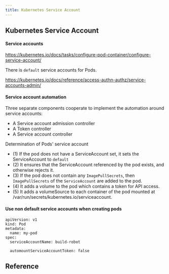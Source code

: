 ```yaml
---
title: Kubernetes Service Account
---
```


## Kubernetes Service Account

#### Service accounts
https://kubernetes.io/docs/tasks/configure-pod-container/configure-service-account/

There is `default` service accounts for Pods.

https://kubernetes.io/docs/reference/access-authn-authz/service-accounts-admin/

#### Service account automation

Three separate components cooperate to implement the automation around service accounts:

* A Service account admission controller
* A Token controller
* A Service account controller

Determination of Pods' service account 

* (1) If the pod does not have a ServiceAccount set, it sets the ServiceAccount to `default`
* (2) It ensures that the ServiceAccount referenced by the pod exists, and otherwise rejects it.
* (3) If the pod does not contain any `ImagePullSecrets`, then `ImagePullSecrets` of the `ServiceAccount` are added to the pod.
* (4) It adds a volume to the pod which contains a token for API access.
* (5) It adds a volumeSource to each container of the pod mounted at /var/run/secrets/kubernetes.io/serviceaccount.


#### Use non default service accounts when creating pods

```
apiVersion: v1
kind: Pod
metadata:
  name: my-pod
spec:
  serviceAccountName: build-robot

  automountServiceAccountToken: false
```


## Reference
